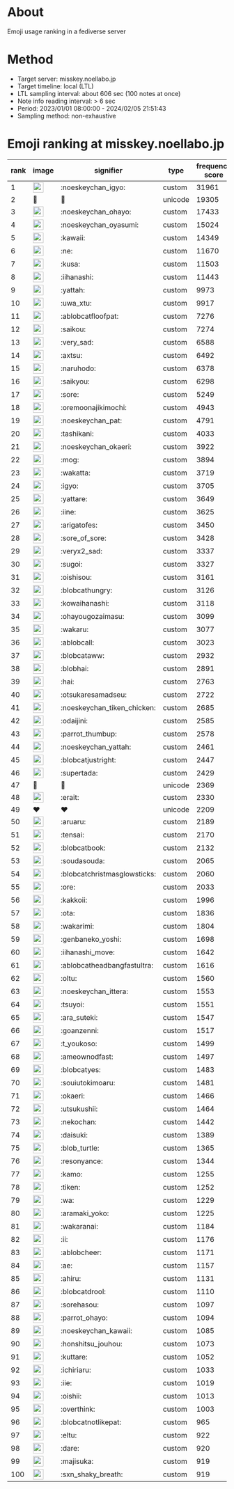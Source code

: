 # About
Emoji usage ranking in a fediverse server

# Method
- Target server: misskey.noellabo.jp
- Target timeline: local (LTL)
- LTL sampling interval: about 606 sec (100 notes at once)
- Note info reading interval: > 6 sec
- Period: 2023/01/01 08:00:00 - 2024/02/05 21:51:43 
- Sampling method: non-exhaustive

# Emoji ranking at misskey.noellabo.jp

|rank|image|signifier|type|frequency score|
|----|----|----|----|----|
|1|<img height="24" src="https://misskey.noellabo.jp/emoji/noeskeychan_igyo.webp">|:noeskeychan_igyo:|custom|31961|
|2|🎉|🎉|unicode|19305|
|3|<img height="24" src="https://misskey.noellabo.jp/emoji/noeskeychan_ohayo.webp">|:noeskeychan_ohayo:|custom|17433|
|4|<img height="24" src="https://misskey.noellabo.jp/emoji/noeskeychan_oyasumi.webp">|:noeskeychan_oyasumi:|custom|15024|
|5|<img height="24" src="https://misskey.noellabo.jp/emoji/kawaii.webp">|:kawaii:|custom|14349|
|6|<img height="24" src="https://misskey.noellabo.jp/emoji/ne.webp">|:ne:|custom|11670|
|7|<img height="24" src="https://misskey.noellabo.jp/emoji/kusa.webp">|:kusa:|custom|11503|
|8|<img height="24" src="https://misskey.noellabo.jp/emoji/iihanashi.webp">|:iihanashi:|custom|11443|
|9|<img height="24" src="https://misskey.noellabo.jp/emoji/yattah.webp">|:yattah:|custom|9973|
|10|<img height="24" src="https://misskey.noellabo.jp/emoji/uwa_xtu.webp">|:uwa_xtu:|custom|9917|
|11|<img height="24" src="https://misskey.noellabo.jp/emoji/ablobcatfloofpat.webp">|:ablobcatfloofpat:|custom|7276|
|12|<img height="24" src="https://misskey.noellabo.jp/emoji/saikou.webp">|:saikou:|custom|7274|
|13|<img height="24" src="https://misskey.noellabo.jp/emoji/very_sad.webp">|:very_sad:|custom|6588|
|14|<img height="24" src="https://misskey.noellabo.jp/emoji/axtsu.webp">|:axtsu:|custom|6492|
|15|<img height="24" src="https://misskey.noellabo.jp/emoji/naruhodo.webp">|:naruhodo:|custom|6378|
|16|<img height="24" src="https://misskey.noellabo.jp/emoji/saikyou.webp">|:saikyou:|custom|6298|
|17|<img height="24" src="https://misskey.noellabo.jp/emoji/sore.webp">|:sore:|custom|5249|
|18|<img height="24" src="https://misskey.noellabo.jp/emoji/oremoonajikimochi.webp">|:oremoonajikimochi:|custom|4943|
|19|<img height="24" src="https://misskey.noellabo.jp/emoji/noeskeychan_pat.webp">|:noeskeychan_pat:|custom|4791|
|20|<img height="24" src="https://misskey.noellabo.jp/emoji/tashikani.webp">|:tashikani:|custom|4033|
|21|<img height="24" src="https://misskey.noellabo.jp/emoji/noeskeychan_okaeri.webp">|:noeskeychan_okaeri:|custom|3922|
|22|<img height="24" src="https://misskey.noellabo.jp/emoji/mog.webp">|:mog:|custom|3894|
|23|<img height="24" src="https://misskey.noellabo.jp/emoji/wakatta.webp">|:wakatta:|custom|3719|
|24|<img height="24" src="https://misskey.noellabo.jp/emoji/igyo.webp">|:igyo:|custom|3705|
|25|<img height="24" src="https://misskey.noellabo.jp/emoji/yattare.webp">|:yattare:|custom|3649|
|26|<img height="24" src="https://misskey.noellabo.jp/emoji/iine.webp">|:iine:|custom|3625|
|27|<img height="24" src="https://misskey.noellabo.jp/emoji/arigatofes.webp">|:arigatofes:|custom|3450|
|28|<img height="24" src="https://misskey.noellabo.jp/emoji/sore_of_sore.webp">|:sore_of_sore:|custom|3428|
|29|<img height="24" src="https://misskey.noellabo.jp/emoji/veryx2_sad.webp">|:veryx2_sad:|custom|3337|
|30|<img height="24" src="https://misskey.noellabo.jp/emoji/sugoi.webp">|:sugoi:|custom|3327|
|31|<img height="24" src="https://misskey.noellabo.jp/emoji/oishisou.webp">|:oishisou:|custom|3161|
|32|<img height="24" src="https://misskey.noellabo.jp/emoji/blobcathungry.webp">|:blobcathungry:|custom|3126|
|33|<img height="24" src="https://misskey.noellabo.jp/emoji/kowaihanashi.webp">|:kowaihanashi:|custom|3118|
|34|<img height="24" src="https://misskey.noellabo.jp/emoji/ohayougozaimasu.webp">|:ohayougozaimasu:|custom|3099|
|35|<img height="24" src="https://misskey.noellabo.jp/emoji/wakaru.webp">|:wakaru:|custom|3077|
|36|<img height="24" src="https://misskey.noellabo.jp/emoji/ablobcall.webp">|:ablobcall:|custom|3023|
|37|<img height="24" src="https://misskey.noellabo.jp/emoji/blobcataww.webp">|:blobcataww:|custom|2932|
|38|<img height="24" src="https://misskey.noellabo.jp/emoji/blobhai.webp">|:blobhai:|custom|2891|
|39|<img height="24" src="https://misskey.noellabo.jp/emoji/hai.webp">|:hai:|custom|2763|
|40|<img height="24" src="https://misskey.noellabo.jp/emoji/otsukaresamadseu.webp">|:otsukaresamadseu:|custom|2722|
|41|<img height="24" src="https://misskey.noellabo.jp/emoji/noeskeychan_tiken_chicken.webp">|:noeskeychan_tiken_chicken:|custom|2685|
|42|<img height="24" src="https://misskey.noellabo.jp/emoji/odaijini.webp">|:odaijini:|custom|2585|
|43|<img height="24" src="https://misskey.noellabo.jp/emoji/parrot_thumbup.webp">|:parrot_thumbup:|custom|2578|
|44|<img height="24" src="https://misskey.noellabo.jp/emoji/noeskeychan_yattah.webp">|:noeskeychan_yattah:|custom|2461|
|45|<img height="24" src="https://misskey.noellabo.jp/emoji/blobcatjustright.webp">|:blobcatjustright:|custom|2447|
|46|<img height="24" src="https://misskey.noellabo.jp/emoji/supertada.webp">|:supertada:|custom|2429|
|47|🍗|🍗|unicode|2369|
|48|<img height="24" src="https://misskey.noellabo.jp/emoji/erait.webp">|:erait:|custom|2330|
|49|❤|❤|unicode|2209|
|50|<img height="24" src="https://misskey.noellabo.jp/emoji/aruaru.webp">|:aruaru:|custom|2189|
|51|<img height="24" src="https://misskey.noellabo.jp/emoji/tensai.webp">|:tensai:|custom|2170|
|52|<img height="24" src="https://misskey.noellabo.jp/emoji/blobcatbook.webp">|:blobcatbook:|custom|2132|
|53|<img height="24" src="https://misskey.noellabo.jp/emoji/soudasouda.webp">|:soudasouda:|custom|2065|
|54|<img height="24" src="https://misskey.noellabo.jp/emoji/blobcatchristmasglowsticks.webp">|:blobcatchristmasglowsticks:|custom|2060|
|55|<img height="24" src="https://misskey.noellabo.jp/emoji/ore.webp">|:ore:|custom|2033|
|56|<img height="24" src="https://misskey.noellabo.jp/emoji/kakkoii.webp">|:kakkoii:|custom|1996|
|57|<img height="24" src="https://misskey.noellabo.jp/emoji/ota.webp">|:ota:|custom|1836|
|58|<img height="24" src="https://misskey.noellabo.jp/emoji/wakarimi.webp">|:wakarimi:|custom|1804|
|59|<img height="24" src="https://misskey.noellabo.jp/emoji/genbaneko_yoshi.webp">|:genbaneko_yoshi:|custom|1698|
|60|<img height="24" src="https://misskey.noellabo.jp/emoji/iihanashi_move.webp">|:iihanashi_move:|custom|1642|
|61|<img height="24" src="https://misskey.noellabo.jp/emoji/ablobcatheadbangfastultra.webp">|:ablobcatheadbangfastultra:|custom|1616|
|62|<img height="24" src="https://misskey.noellabo.jp/emoji/oltu.webp">|:oltu:|custom|1560|
|63|<img height="24" src="https://misskey.noellabo.jp/emoji/noeskeychan_ittera.webp">|:noeskeychan_ittera:|custom|1553|
|64|<img height="24" src="https://misskey.noellabo.jp/emoji/tsuyoi.webp">|:tsuyoi:|custom|1551|
|65|<img height="24" src="https://misskey.noellabo.jp/emoji/ara_suteki.webp">|:ara_suteki:|custom|1547|
|66|<img height="24" src="https://misskey.noellabo.jp/emoji/goanzenni.webp">|:goanzenni:|custom|1517|
|67|<img height="24" src="https://misskey.noellabo.jp/emoji/t_youkoso.webp">|:t_youkoso:|custom|1499|
|68|<img height="24" src="https://misskey.noellabo.jp/emoji/ameownodfast.webp">|:ameownodfast:|custom|1497|
|69|<img height="24" src="https://misskey.noellabo.jp/emoji/blobcatyes.webp">|:blobcatyes:|custom|1483|
|70|<img height="24" src="https://misskey.noellabo.jp/emoji/souiutokimoaru.webp">|:souiutokimoaru:|custom|1481|
|71|<img height="24" src="https://misskey.noellabo.jp/emoji/okaeri.webp">|:okaeri:|custom|1466|
|72|<img height="24" src="https://misskey.noellabo.jp/emoji/utsukushii.webp">|:utsukushii:|custom|1464|
|73|<img height="24" src="https://misskey.noellabo.jp/emoji/nekochan.webp">|:nekochan:|custom|1442|
|74|<img height="24" src="https://misskey.noellabo.jp/emoji/daisuki.webp">|:daisuki:|custom|1389|
|75|<img height="24" src="https://misskey.noellabo.jp/emoji/blob_turtle.webp">|:blob_turtle:|custom|1365|
|76|<img height="24" src="https://misskey.noellabo.jp/emoji/resonyance.webp">|:resonyance:|custom|1344|
|77|<img height="24" src="https://misskey.noellabo.jp/emoji/kamo.webp">|:kamo:|custom|1255|
|78|<img height="24" src="https://misskey.noellabo.jp/emoji/tiken.webp">|:tiken:|custom|1252|
|79|<img height="24" src="https://misskey.noellabo.jp/emoji/wa.webp">|:wa:|custom|1229|
|80|<img height="24" src="https://misskey.noellabo.jp/emoji/aramaki_yoko.webp">|:aramaki_yoko:|custom|1225|
|81|<img height="24" src="https://misskey.noellabo.jp/emoji/wakaranai.webp">|:wakaranai:|custom|1184|
|82|<img height="24" src="https://misskey.noellabo.jp/emoji/ii.webp">|:ii:|custom|1176|
|83|<img height="24" src="https://misskey.noellabo.jp/emoji/ablobcheer.webp">|:ablobcheer:|custom|1171|
|84|<img height="24" src="https://misskey.noellabo.jp/emoji/ae.webp">|:ae:|custom|1157|
|85|<img height="24" src="https://misskey.noellabo.jp/emoji/ahiru.webp">|:ahiru:|custom|1131|
|86|<img height="24" src="https://misskey.noellabo.jp/emoji/blobcatdrool.webp">|:blobcatdrool:|custom|1110|
|87|<img height="24" src="https://misskey.noellabo.jp/emoji/sorehasou.webp">|:sorehasou:|custom|1097|
|88|<img height="24" src="https://misskey.noellabo.jp/emoji/parrot_ohayo.webp">|:parrot_ohayo:|custom|1094|
|89|<img height="24" src="https://misskey.noellabo.jp/emoji/noeskeychan_kawaii.webp">|:noeskeychan_kawaii:|custom|1085|
|90|<img height="24" src="https://misskey.noellabo.jp/emoji/honshitsu_jouhou.webp">|:honshitsu_jouhou:|custom|1073|
|91|<img height="24" src="https://misskey.noellabo.jp/emoji/kuttare.webp">|:kuttare:|custom|1052|
|92|<img height="24" src="https://misskey.noellabo.jp/emoji/ichiriaru.webp">|:ichiriaru:|custom|1033|
|93|<img height="24" src="https://misskey.noellabo.jp/emoji/iie.webp">|:iie:|custom|1019|
|94|<img height="24" src="https://misskey.noellabo.jp/emoji/oishii.webp">|:oishii:|custom|1013|
|95|<img height="24" src="https://misskey.noellabo.jp/emoji/overthink.webp">|:overthink:|custom|1003|
|96|<img height="24" src="https://misskey.noellabo.jp/emoji/blobcatnotlikepat.webp">|:blobcatnotlikepat:|custom|965|
|97|<img height="24" src="https://misskey.noellabo.jp/emoji/eltu.webp">|:eltu:|custom|922|
|98|<img height="24" src="https://misskey.noellabo.jp/emoji/dare.webp">|:dare:|custom|920|
|99|<img height="24" src="https://misskey.noellabo.jp/emoji/majisuka.webp">|:majisuka:|custom|919|
|100|<img height="24" src="https://misskey.noellabo.jp/emoji/sxn_shaky_breath.webp">|:sxn_shaky_breath:|custom|919|
